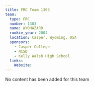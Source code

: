```yaml
---
title: FRC Team 1303
team:
  type: FRC
  number: 1303
  name: WYOHAZARD
  rookie_year: 2004
  location: Casper, Wyoming, USA
  sponsors:
    - Casper College
    - NCSD
    - Kelly Walsh High School
  links:
    Website: 
---
```

No content has been added for this team